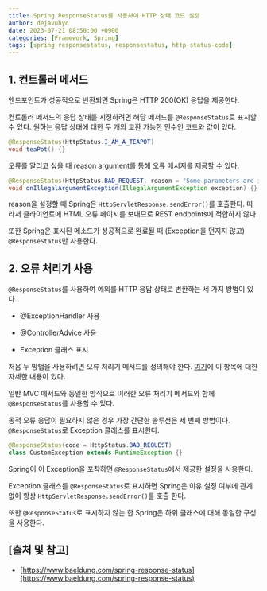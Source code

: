 ```yaml
---
title: Spring ResponseStatus를 사용하여 HTTP 상태 코드 설정
author: dejavuhyo
date: 2023-07-21 08:50:00 +0900
categories: [Framework, Spring]
tags: [spring-responsestatus, responsestatus, http-status-code]
---
```


## 1. 컨트롤러 메서드
엔드포인트가 성공적으로 반환되면 Spring은 HTTP 200(OK) 응답을 제공한다.

컨트롤러 메서드의 응답 상태를 지정하려면 해당 메서드를 `@ResponseStatus`로 표시할 수 있다. 원하는 응답 상태에 대한 두 개의 교환 가능한 인수인 코드와 값이 있다.

```java
@ResponseStatus(HttpStatus.I_AM_A_TEAPOT)
void teaPot() {}
```

오류를 알리고 싶을 때 reason argument를 통해 오류 메시지를 제공할 수 있다.

```java
@ResponseStatus(HttpStatus.BAD_REQUEST, reason = "Some parameters are invalid")
void onIllegalArgumentException(IllegalArgumentException exception) {}
```

reason을 설정할 때 Spring은 `HttpServletResponse.sendError()`를 호출한다. 따라서 클라이언트에 HTML 오류 페이지를 보내므로 REST endpoints에 적합하지 않다.

또한 Spring은 표시된 메소드가 성공적으로 완료될 때 (Exception을 던지지 않고) `@ResponseStatus`만 사용한다.

## 2. 오류 처리기 사용
`@ResponseStatus`를 사용하여 예외를 HTTP 응답 상태로 변환하는 세 가지 방법이 있다.

* @ExceptionHandler 사용

* @ControllerAdvice 사용

* Exception 클래스 표시

처음 두 방법을 사용하려면 오류 처리기 메서드를 정의해야 한다. [여기](https://www.baeldung.com/exception-handling-for-rest-with-spring)에 이 항목에 대한 자세한 내용이 있다.

일반 MVC 메서드와 동일한 방식으로 이러한 오류 처리기 메서드와 함께 `@ResponseStatus`를 사용할 수 있다.

동적 오류 응답이 필요하지 않은 경우 가장 간단한 솔루션은 세 번째 방법이다. `@ResponseStatus`로 Exception 클래스를 표시한다.

```java
@ResponseStatus(code = HttpStatus.BAD_REQUEST)
class CustomException extends RuntimeException {}
```

Spring이 이 Exception을 포착하면 `@ResponseStatus`에서 제공한 설정을 사용한다.

Exception 클래스를 `@ResponseStatus`로 표시하면 Spring은 이유 설정 여부에 관계 없이 항상 `HttpServletResponse.sendError()`를 호출 한다.

또한 `@ResponseStatus`로 표시하지 않는 한 Spring은 하위 클래스에 대해 동일한 구성을 사용한다.

## [출처 및 참고]
* [https://www.baeldung.com/spring-response-status](https://www.baeldung.com/spring-response-status)
